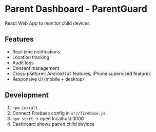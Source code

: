 # Parent Dashboard - ParentGuard

React Web App to monitor child devices.

## Features
- Real-time notifications
- Location tracking
- Audit logs
- Consent management
- Cross-platform: Android full features, iPhone supervised features
- Responsive UI (mobile + desktop)

## Development
1. `npm install`
2. Connect Firebase config in `src/firebase.js`
3. `npm start` → open localhost:3000
4. Dashboard shows paired child devices
